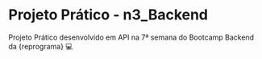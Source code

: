 # Projeto Prático - n3_Backend

Projeto Prático desenvolvido em API na 7ª semana do Bootcamp Backend da {reprograma} :computer:
